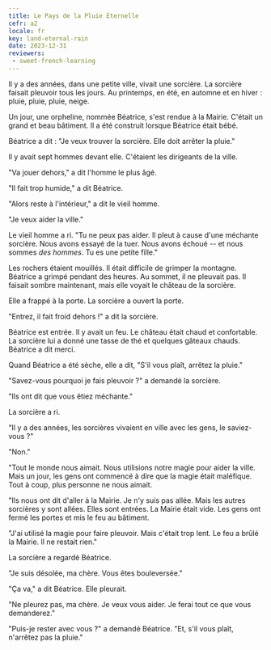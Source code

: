```yaml
---
title: Le Pays de la Pluie Éternelle
cefr: a2
locale: fr
key: land-eternal-rain
date: 2023-12-31
reviewers:
 - sweet-french-learning
---
```


Il y a des années, dans une petite ville, vivait une sorcière. La sorcière faisait pleuvoir tous les jours. Au printemps, en été, en automne et en hiver : pluie, pluie, pluie, neige.

Un jour, une orpheline, nommée Béatrice, s'est rendue à la Mairie. C'était un grand et beau bâtiment. Il a été construit lorsque Béatrice était bébé.

Béatrice a dit : "Je veux trouver la sorcière. Elle doit arrêter la pluie."

Il y avait sept hommes devant elle. C'étaient les dirigeants de la ville.

"Va jouer dehors," a dit l'homme le plus âgé.

"Il fait trop humide," a dit Béatrice.

"Alors reste à l'intérieur," a dit le vieil homme.

"Je veux aider la ville."

Le vieil homme a ri. "Tu ne peux pas aider. Il pleut à cause d'une méchante sorcière. Nous avons essayé de la tuer. Nous avons échoué -- et nous sommes *des hommes*. Tu es une petite fille."

Les rochers étaient mouillés. Il était difficile de grimper la montagne. Béatrice a grimpé pendant des heures. Au sommet, il ne pleuvait pas. Il faisait sombre maintenant, mais elle voyait le château de la sorcière.

Elle a frappé à la porte. La sorcière a ouvert la porte.

"Entrez, il fait froid dehors !" a dit la sorcière.

Béatrice est entrée. Il y avait un feu. Le château était chaud et confortable. La sorcière lui a donné une tasse de thé et quelques gâteaux chauds. Béatrice a dit merci.

Quand Béatrice a été sèche, elle a dit, "S'il vous plaît, arrêtez la pluie."

"Savez-vous pourquoi je fais pleuvoir ?" a demandé la sorcière.

"Ils ont dit que vous êtiez méchante."

La sorcière a ri.

"Il y a des années, les sorcières vivaient en ville avec les gens, le saviez-vous ?"

"Non."

"Tout le monde nous aimait. Nous utilisions notre magie pour aider la ville. Mais un jour, les gens ont commencé à dire que la magie était maléfique. Tout à coup, plus personne ne nous aimait.

"Ils nous ont dit d'aller à la Mairie. Je n'y suis pas allée. Mais les autres sorcières y sont allées. Elles sont entrées. La Mairie était vide. Les gens ont fermé les portes et mis le feu au bâtiment.

"J'ai utilisé la magie pour faire pleuvoir. Mais c'était trop lent. Le feu a brûlé la Mairie. Il ne restait rien."

La sorcière a regardé Béatrice.

"Je suis désolée, ma chère. Vous êtes bouleversée."

"Ça va," a dit Béatrice. Elle pleurait.

"Ne pleurez pas, ma chère. Je veux vous aider. Je ferai tout ce que vous demanderez."

"Puis-je rester avec vous ?" a demandé Béatrice. "Et, s'il vous plaît, n'arrêtez pas la pluie."